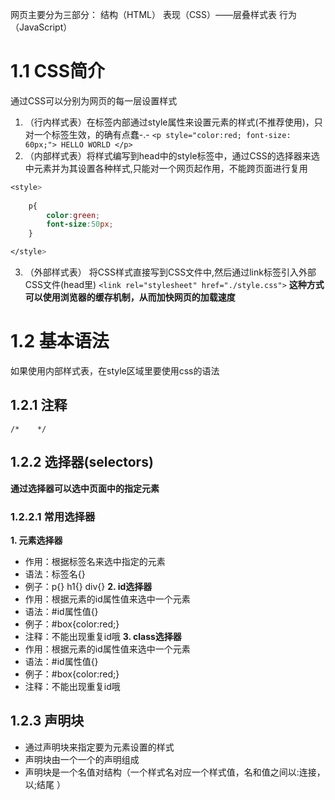 网页主要分为三部分：
结构（HTML）
表现（CSS）——层叠样式表
行为（JavaScript）
# 1.1 CSS简介
通过CSS可以分别为网页的每一层设置样式
1. （行内样式表）在标签内部通过style属性来设置元素的样式(不推荐使用)，只对一个标签生效，的确有点蠢-.-
`<p style="color:red; font-size: 60px;"> HELLO WORLD </p>`
2. （内部样式表）将样式编写到head中的style标签中，通过CSS的选择器来选中元素并为其设置各种样式,只能对一个网页起作用，不能跨页面进行复用
```CSS
<style>
    
    p{
        color:green;
        font-size:50px;
    }

</style>
```
3. （外部样式表） 将CSS样式直接写到CSS文件中,然后通过link标签引入外部CSS文件(head里)
`<link rel="stylesheet" href="./style.css">`
**这种方式可以使用浏览器的缓存机制，从而加快网页的加载速度**
# 1.2 基本语法
如果使用内部样式表，在style区域里要使用css的语法
## 1.2.1 注释
`/*    */` 
## 1.2.2 选择器(selectors)
**通过选择器可以选中页面中的指定元素**
### 1.2.2.1 常用选择器
**1. 元素选择器**
- 作用：根据标签名来选中指定的元素
- 语法：标签名{}
- 例子：p{}  h1{}  div{}
**2. id选择器**
- 作用：根据元素的id属性值来选中一个元素
- 语法：#id属性值{}
- 例子：#box{color:red;}
- 注释：不能出现重复id哦
**3. class选择器**
- 作用：根据元素的id属性值来选中一个元素
- 语法：#id属性值{}
- 例子：#box{color:red;}
- 注释：不能出现重复id哦

## 1.2.3 声明块
- 通过声明块来指定要为元素设置的样式
- 声明块由一个一个的声明组成
- 声明块是一个名值对结构（一个样式名对应一个样式值，名和值之间以:连接，以;结尾
）
